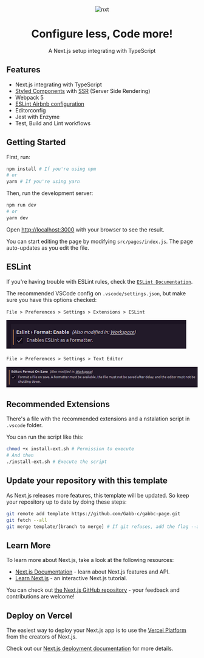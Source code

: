 <div align="center" justify="center">

![nxt](https://user-images.githubusercontent.com/65926741/115777782-1a7bc500-a38c-11eb-8312-927963bab346.png)

# Configure less, Code more!

A Next.js setup integrating with TypeScript

</div>


## Features

- Next.js integrating with TypeScript
- [Styled Components](https://styled-components.com/) with [SSR](https://nextjs.org/docs/basic-features/pages) (Server Side Rendering)
- Webpack 5
- [ESLint Airbnb configuration](https://github.com/airbnb/javascript)
- Editorconfig
- Jest with Enzyme
- Test, Build and Lint workflows

## Getting Started

First, run:

```bash
npm install # If you're using npm
# or
yarn # If you're using yarn
```

Then, run the development server:

```bash
npm run dev
# or
yarn dev
```

Open [http://localhost:3000](http://localhost:3000) with your browser to see the result.

You can start editing the page by modifying `src/pages/index.js`. The page auto-updates as you edit the file.

## ESLint

If you're having trouble with ESLint rules, check the [`ESLint Documentation`](https://eslint.org/docs/user-guide/getting-started).

The recommended VSCode config on `.vscode/settings.json`, but make sure you have this options checked:

`File > Preferences > Settings > Extensions > ESLint`

![ESLint Formater](/examples/images/eslint-save.png)

`File > Preferences > Settings > Text Editor`

![Editor Format](/examples/images/eslint-format.png)

## Recommended Extensions

There's a file with the recommended extensions and a nstalation script in `.vscode` folder.

You can run the script like this:

```bash
chmod +x install-ext.sh # Permission to execute
# And then
./install-ext.sh # Execute the script
```

## Update your repository with this template

As Next.js releases more features, this template will be updated. So keep your repository up to date
by doing these steps:

```bash
git remote add template https://github.com/Gabb-c/gabbc-page.git
git fetch --all
git merge template/[branch to merge] # If git refuses, add the flag --allow-unrelated-histories
```

## Learn More

To learn more about Next.js, take a look at the following resources:

- [Next.js Documentation](https://nextjs.org/docs) - learn about Next.js features and API.
- [Learn Next.js](https://nextjs.org/learn) - an interactive Next.js tutorial.

You can check out [the Next.js GitHub repository](https://github.com/vercel/next.js/) - your feedback and contributions are welcome!

## Deploy on Vercel

The easiest way to deploy your Next.js app is to use the [Vercel Platform](https://vercel.com/new?utm_medium=default-template&filter=next.js&utm_source=create-next-app&utm_campaign=create-next-app-readme) from the creators of Next.js.

Check out our [Next.js deployment documentation](https://nextjs.org/docs/deployment) for more details.
